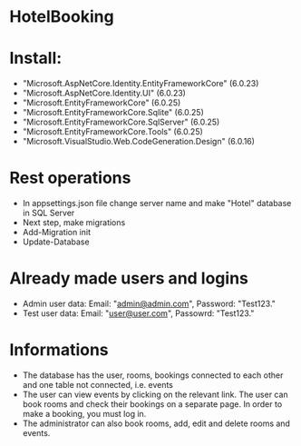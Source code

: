 # HotelBooking
 
# Install:
* "Microsoft.AspNetCore.Identity.EntityFrameworkCore" (6.0.23)
* "Microsoft.AspNetCore.Identity.UI" (6.0.23)
* "Microsoft.EntityFrameworkCore" (6.0.25)
* "Microsoft.EntityFrameworkCore.Sqlite" (6.0.25)
* "Microsoft.EntityFrameworkCore.SqlServer" (6.0.25)
* "Microsoft.EntityFrameworkCore.Tools" (6.0.25)
* "Microsoft.VisualStudio.Web.CodeGeneration.Design" (6.0.16)

# Rest operations
* In appsettings.json file change server name and make "Hotel" database in SQL Server
* Next step, make migrations
* Add-Migration init
* Update-Database

# Already made users and logins
* Admin user data: Email: "admin@admin.com", Password: "Test123."
* Test user data: Email: "user@user.com", Passowrd: "Test123."

# Informations

* The database has the user, rooms, bookings connected to each other and one table not connected, i.e. events
* The user can view events by clicking on the relevant link. The user can book rooms and check their bookings on a separate page. In order to make a booking, you must log in.
* The administrator can also book rooms, add, edit and delete rooms and events.
 
